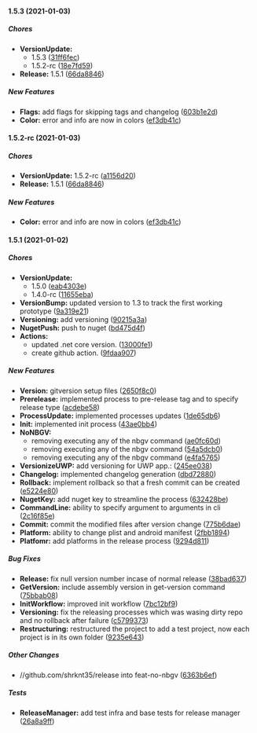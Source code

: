 #### 1.5.3 (2021-01-03)

##### Chores

* **VersionUpdate:**
  *  1.5.3 ([31ff6fec](https://github.com/shrknt35/release/commit/31ff6fecf71ccc1dabac9b73d83a3f41d8562bfb))
  *  1.5.2-rc ([18e7fd59](https://github.com/shrknt35/release/commit/18e7fd5936a56b10b9cdecdc38ef2821072059df))
* **Release:**  1.5.1 ([66da8846](https://github.com/shrknt35/release/commit/66da8846576c2979712e086ba3252cf7f63c8aa4))

##### New Features

* **Flags:**  add flags for skipping tags and changelog ([603b1e2d](https://github.com/shrknt35/release/commit/603b1e2d1513c04df33053eb2a32de0afd1f2125))
* **Color:**  error and info are now in colors ([ef3db41c](https://github.com/shrknt35/release/commit/ef3db41cf2866cf04df67af47c046d598f67fb0a))

#### 1.5.2-rc (2021-01-03)

##### Chores

* **VersionUpdate:**  1.5.2-rc ([a1156d20](https://github.com/shrknt35/release/commit/a1156d2039a539b6055a65f67149bb4361e2058a))
* **Release:**  1.5.1 ([66da8846](https://github.com/shrknt35/release/commit/66da8846576c2979712e086ba3252cf7f63c8aa4))

##### New Features

* **Color:**  error and info are now in colors ([ef3db41c](https://github.com/shrknt35/release/commit/ef3db41cf2866cf04df67af47c046d598f67fb0a))

#### 1.5.1 (2021-01-02)

##### Chores

* **VersionUpdate:**
  *  1.5.0 ([eab4303e](https://github.com/shrknt35/release/commit/eab4303ead5a3c58e9f8555739a73ad4f95bf22e))
  *  1.4.0-rc ([11655eba](https://github.com/shrknt35/release/commit/11655eba3cf0a84b242f3be5db175bd25eb60ded))
* **VersionBump:**  updated version to 1.3 to track the first working prototype ([9a319e21](https://github.com/shrknt35/release/commit/9a319e215623fd9dca57a94717d5aac108de06dc))
* **Versioning:**  add versioning ([90215a3a](https://github.com/shrknt35/release/commit/90215a3ae5ea023e2afecb78c3946a84121e6755))
* **NugetPush:**  push to nuget ([bd475d4f](https://github.com/shrknt35/release/commit/bd475d4f8d2567966ec7135be3784c1a5485078f))
* **Actions:**
  *  updated .net core version. ([13000fe1](https://github.com/shrknt35/release/commit/13000fe16a0f3147178253518dac566981222de1))
  *  create github action. ([9fdaa907](https://github.com/shrknt35/release/commit/9fdaa907f560f139a8060df597b911d3703e5224))

##### New Features

* **Version:**  gitversion setup files ([2650f8c0](https://github.com/shrknt35/release/commit/2650f8c0d4828ee03c278a0bd7b928acbc248a13))
* **Prerelease:**  implemented process to pre-release tag and to specify release type ([acdebe58](https://github.com/shrknt35/release/commit/acdebe58e9922c4e7197cfcdd567198c4a2703b4))
* **ProcessUpdate:**  implemented processes updates ([1de65db6](https://github.com/shrknt35/release/commit/1de65db670a389de2b62e5fcb47cfad2278fde19))
* **Init:**  implemented init process ([43ae0bb4](https://github.com/shrknt35/release/commit/43ae0bb446977fb5fd1e6731deef43013dde9f07))
* **NoNBGV:**
  *  removing executing any of the nbgv command ([ae0fc60d](https://github.com/shrknt35/release/commit/ae0fc60d0080eb3bc0148c47190cd65acebe4ebd))
  *  removing executing any of the nbgv command ([54a5dcb0](https://github.com/shrknt35/release/commit/54a5dcb008c5118a13ed10f69d5074ed51055a08))
  *  removing executing any of the nbgv command ([e4fa5765](https://github.com/shrknt35/release/commit/e4fa5765ec400d3d9c267f6b0c66cec9c990b66b))
* **VersionizeUWP:**  add versioning for UWP app.: ([245ee038](https://github.com/shrknt35/release/commit/245ee038ca5947d487adf10c7b12ac067d676d0a))
* **Changelog:**  implemented changelog generation ([dbd72880](https://github.com/shrknt35/release/commit/dbd7288048ca8a257533d7d61ae6ae41153a3b03))
* **Rollback:**  implement rollback so that a fresh commit can be created ([e5224e80](https://github.com/shrknt35/release/commit/e5224e801da1c84873e1a714dba4f8445ab80564))
* **NugetKey:**  add nuget key to streamline the process ([632428be](https://github.com/shrknt35/release/commit/632428be1f8295661d5ce50e2fd9d24293747c1d))
* **CommandLine:**  ability to specify argument to arguments in cli ([2c16f85e](https://github.com/shrknt35/release/commit/2c16f85e3d93f6e9f53930954d5b69a50a89db6e))
* **Commit:**  commit the modified files after version change ([775b6dae](https://github.com/shrknt35/release/commit/775b6dae6ce7d9c1183b3d68b757d4e48eee5d1d))
* **Platform:**  ability to change plist and android manifest ([2fbb1894](https://github.com/shrknt35/release/commit/2fbb1894970f704e804d760b07c6c43dc235f2c3))
* **Platfomr:**  add platforms in the release process ([9294d811](https://github.com/shrknt35/release/commit/9294d811068ad02cfe6c63058182036fa6c34238))

##### Bug Fixes

* **Release:**  fix null version number incase of normal release ([38bad637](https://github.com/shrknt35/release/commit/38bad63729f5abfe2a043d1183afa5d85d87288d))
* **GetVersion:**  include assembly version in get-version command ([75bbab08](https://github.com/shrknt35/release/commit/75bbab08b68a061fb00c85597c1f6e6419d74a3e))
* **InitWorkflow:**  improved init workflow ([7bc12bf9](https://github.com/shrknt35/release/commit/7bc12bf9ab7669d9023cede06fc0972364093fdc))
* **Versioning:**  fix the releasing processes which was wasing dirty repo and no rollback after failure ([c5799373](https://github.com/shrknt35/release/commit/c5799373da415f845df1fb8469664ec14c3f34c4))
* **Restructuring:**  restructured the project to add a test project, now each project is in its own folder ([9235e643](https://github.com/shrknt35/release/commit/9235e643c1d229246b3cea723cf6f8c23b75e58a))

##### Other Changes

* //github.com/shrknt35/release into feat-no-nbgv ([6363b6ef](https://github.com/shrknt35/release/commit/6363b6ef3f8e1daae4f86e138592f498e2274b6b))

##### Tests

* **ReleaseManager:**  add test infra and base tests for release manager ([26a8a9ff](https://github.com/shrknt35/release/commit/26a8a9ffc1b9ecdfb862704f7c9cd8f54bfc939c))

